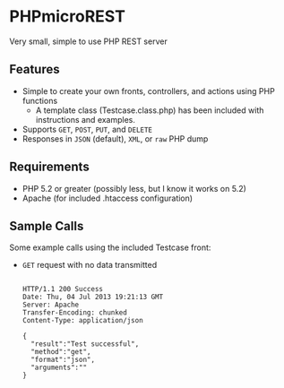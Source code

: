 PHPmicroREST
=====

Very small, simple to use PHP REST server

Features
-----

- Simple to create your own fronts, controllers, and actions using PHP functions
  - A template class (Testcase.class.php) has been included with instructions
    and examples.
- Supports `GET`, `POST`, `PUT`, and `DELETE`
- Responses in `JSON` (default), `XML`, or `raw` PHP dump

Requirements
-----

- PHP 5.2 or greater (possibly less, but I know it works on 5.2)
- Apache (for included .htaccess configuration)

Sample Calls
-----
Some example calls using the included Testcase front:

- `GET` request with no data transmitted
  ```curl -i http://api.url.com/testcase/index

  HTTP/1.1 200 Success
  Date: Thu, 04 Jul 2013 19:21:13 GMT
  Server: Apache
  Transfer-Encoding: chunked
  Content-Type: application/json

  {
    "result":"Test successful",
    "method":"get",
    "format":"json",
    "arguments":""
  }
  ```

